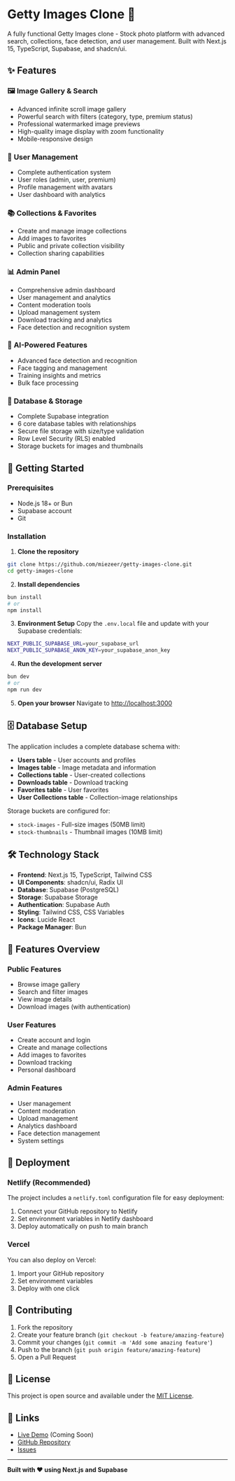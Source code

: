 # Getty Images Clone 📸

A fully functional Getty Images clone - Stock photo platform with advanced search, collections, face detection, and user management. Built with Next.js 15, TypeScript, Supabase, and shadcn/ui.

## ✨ Features

### 🖼️ **Image Gallery & Search**
- Advanced infinite scroll image gallery
- Powerful search with filters (category, type, premium status)
- Professional watermarked image previews
- High-quality image display with zoom functionality
- Mobile-responsive design

### 👤 **User Management**
- Complete authentication system
- User roles (admin, user, premium)
- Profile management with avatars
- User dashboard with analytics

### 📚 **Collections & Favorites**
- Create and manage image collections
- Add images to favorites
- Public and private collection visibility
- Collection sharing capabilities

### 📊 **Admin Panel**
- Comprehensive admin dashboard
- User management and analytics
- Content moderation tools
- Upload management system
- Download tracking and analytics
- Face detection and recognition system

### 🤖 **AI-Powered Features**
- Advanced face detection and recognition
- Face tagging and management
- Training insights and metrics
- Bulk face processing

### 💾 **Database & Storage**
- Complete Supabase integration
- 6 core database tables with relationships
- Secure file storage with size/type validation
- Row Level Security (RLS) enabled
- Storage buckets for images and thumbnails

## 🚀 Getting Started

### Prerequisites
- Node.js 18+ or Bun
- Supabase account
- Git

### Installation

1. **Clone the repository**
```bash
git clone https://github.com/miezeer/getty-images-clone.git
cd getty-images-clone
```

2. **Install dependencies**
```bash
bun install
# or
npm install
```

3. **Environment Setup**
Copy the `.env.local` file and update with your Supabase credentials:
```bash
NEXT_PUBLIC_SUPABASE_URL=your_supabase_url
NEXT_PUBLIC_SUPABASE_ANON_KEY=your_supabase_anon_key
```

4. **Run the development server**
```bash
bun dev
# or
npm run dev
```

5. **Open your browser**
Navigate to [http://localhost:3000](http://localhost:3000)

## 🗄️ Database Setup

The application includes a complete database schema with:

- **Users table** - User accounts and profiles
- **Images table** - Image metadata and information
- **Collections table** - User-created collections
- **Downloads table** - Download tracking
- **Favorites table** - User favorites
- **User Collections table** - Collection-image relationships

Storage buckets are configured for:
- `stock-images` - Full-size images (50MB limit)
- `stock-thumbnails` - Thumbnail images (10MB limit)

## 🛠️ Technology Stack

- **Frontend**: Next.js 15, TypeScript, Tailwind CSS
- **UI Components**: shadcn/ui, Radix UI
- **Database**: Supabase (PostgreSQL)
- **Storage**: Supabase Storage
- **Authentication**: Supabase Auth
- **Styling**: Tailwind CSS, CSS Variables
- **Icons**: Lucide React
- **Package Manager**: Bun

## 📱 Features Overview

### Public Features
- Browse image gallery
- Search and filter images
- View image details
- Download images (with authentication)

### User Features
- Create account and login
- Create and manage collections
- Add images to favorites
- Download tracking
- Personal dashboard

### Admin Features
- User management
- Content moderation
- Upload management
- Analytics dashboard
- Face detection management
- System settings

## 🚀 Deployment

### Netlify (Recommended)
The project includes a `netlify.toml` configuration file for easy deployment:

1. Connect your GitHub repository to Netlify
2. Set environment variables in Netlify dashboard
3. Deploy automatically on push to main branch

### Vercel
You can also deploy on Vercel:

1. Import your GitHub repository
2. Set environment variables
3. Deploy with one click

## 🤝 Contributing

1. Fork the repository
2. Create your feature branch (`git checkout -b feature/amazing-feature`)
3. Commit your changes (`git commit -m 'Add some amazing feature'`)
4. Push to the branch (`git push origin feature/amazing-feature`)
5. Open a Pull Request

## 📄 License

This project is open source and available under the [MIT License](LICENSE).

## 🔗 Links

- [Live Demo](https://your-demo-url.netlify.app) (Coming Soon)
- [GitHub Repository](https://github.com/miezeer/getty-images-clone)
- [Issues](https://github.com/miezeer/getty-images-clone/issues)

---

**Built with ❤️ using Next.js and Supabase**
